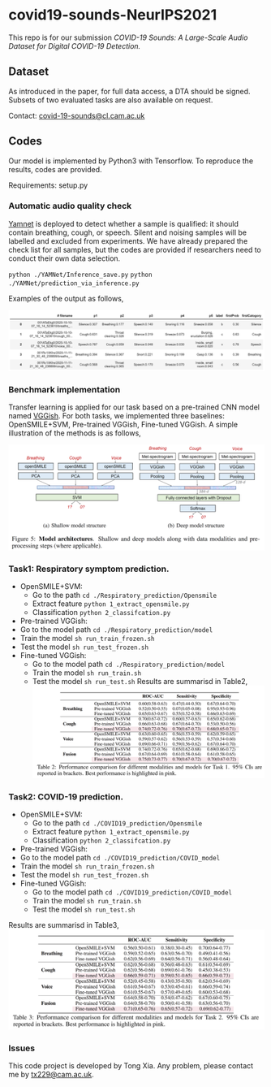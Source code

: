 # covid19-sounds-NeurIPS2021
This repo is for our submission *COVID-19 Sounds: A Large-Scale Audio Dataset for Digital COVID-19 Detection.*

## Dataset

As introduced in the paper, for full data access, a DTA should be signed. Subsets of two evaluated tasks are also available on request.

Contact: covid-19-sounds@cl.cam.ac.uk

## Codes

Our model is implemented by Python3 with Tensorflow. To reproduce the results, codes are provided. 

Requirements: setup.py

### Automatic audio quality check

[Yamnet](https://www.tensorflow.org/hub/tutorials/yamnet) is deployed to detect whether a sample is qualified: it should contain breathing, cough, or speech.  Silent and noising samples will be labelled and excluded from experiments.  We have already prepared the check list for all samples, but the codes are provided if researchers need to conduct their own data selection. 

`python ./YAMNet/Inference_save.py`
`python ./YAMNet/prediction_via_inference.py`

Examples of the output as follows,

![quality](./quality.png)



### Benchmark implementation

Transfer learning  is applied for our task based on a pre-trained CNN model named  [VGGish](https://modelzoo.co/model/audioset). For both tasks, we implemented three baselines: OpenSMILE+SVM, Pre-trained VGGish, Fine-tuned VGGish. A simple illustration of the methods is as follows,

![model](./model.png)

### Task1: Respiratory symptom prediction.
- OpenSMILE+SVM: 
  -   Go to the path `cd ./Respiratory_prediction/Opensmile`
  -   Extract feature `python 1_extract_opensmile.py`
  -   Classification `python 2_classifcation.py`
- Pre-trained VGGish: 
- Go to the model path `cd ./Respiratory_prediction/model`
- Train the model `sh run_train_frozen.sh` 
- Test the model `sh run_test_frozen.sh` 
- Fine-tuned VGGish: 
  - Go to the model path `cd ./Respiratory_prediction/model`
  - Train the model `sh run_train.sh` 
  - Test the model `sh run_test.sh` 
Results are summarisd in Table2,
![model](./table2.png)
### Task2: COVID-19 prediction.
- OpenSMILE+SVM: 
  -   Go to the path `cd ./COVID19_prediction/Opensmile`
  -   Extract feature `python 1_extract_opensmile.py`
  -   Classification `python 2_classifcation.py`
- Pre-trained VGGish: 
- Go to the model path `cd ./COVID19_prediction/COVID_model`
- Train the model `sh run_train_frozen.sh` 
- Test the model `sh run_test_frozen.sh` 
- Fine-tuned VGGish: 
  - Go to the model path `cd ./COVID19_prediction/COVID_model`
  - Train the model `sh run_train.sh` 
  - Test the model `sh run_test.sh` 
 
Results are summarisd in Table3,
  ![model](./table3.png)


### Issues

This code project is developed by Tong Xia. Any problem, please contact me by tx229@cam.ac.uk.